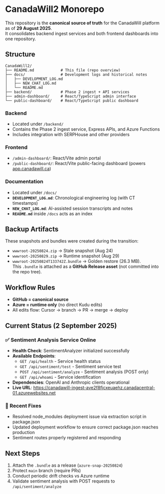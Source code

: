 # CanadaWill2 Monorepo

This repository is the **canonical source of truth** for the CanadaWill platform as of **29 August 2025**.  
It consolidates backend ingest services and both frontend dashboards into one repository.

## Structure

```
CanadaWill2/
├── README.md            # This file (repo overview)
├── docs/                # Development logs and historical notes
│   ├── DEVELOPMENT_LOG.md
│   ├── NEW_CHAT_LOG.md
│   └── README.md
├── backend/             # Phase 2 ingest + API services
├── admin-dashboard/     # React/TypeScript admin interface
└── public-dashboard/    # React/TypeScript public dashboard
```

### Backend
- Located under `/backend/`
- Contains the Phase 2 ingest service, Express APIs, and Azure Functions
- Includes integration with SERPHouse and other providers

### Frontend
- `/admin-dashboard/`: React/Vite admin portal
- `/public-dashboard/`: React/Vite public-facing dashboard (powers [app.canadawill.ca](https://app.canadawill.ca))

### Documentation
- Located under `/docs/`
- **`DEVELOPMENT_LOG.md`**: Chronological engineering log (with CT timestamps)
- **`NEW_CHAT_LOG.md`**: AI-assisted session transcripts and notes
- **`README.md`** inside `/docs` acts as an index

## Backup Artifacts

These snapshots and bundles were created during the transition:

- `wwwroot-20250824.zip` → Stale snapshot (Aug 24)  
- `wwwroot-20250829.zip` → Runtime snapshot (Aug 29)  
- `wwwroot-20250824T133742Z.bundle` → Golden restore (26.3 MB).  
  This `.bundle` is attached as a **GitHub Release asset** (not committed into the repo tree).

## Workflow Rules

- **GitHub = canonical source**  
- **Azure = runtime only** (no direct Kudu edits)  
- All edits flow: Cursor → branch → PR → merge → deploy  

## Current Status (2 September 2025)

### ✅ Sentiment Analysis Service Online
- **Health Check**: SentimentAnalyzer initialized successfully
- **Available Endpoints**:
  - `GET /api/health` - Service health status
  - `GET /api/sentiment/test` - Sentiment service test
  - `POST /api/sentiment/analyze` - Sentiment analysis (POST only)
  - `GET /api/whoami` - Service identification
- **Dependencies**: OpenAI and Anthropic clients operational
- **Live URL**: https://canadawill-ingest-ave2f8fjcxeuaehz.canadacentral-01.azurewebsites.net

### 🔧 Recent Fixes
- Resolved node_modules deployment issue via extraction script in package.json
- Updated deployment workflow to ensure correct package.json reaches production
- Sentiment routes properly registered and responding

## Next Steps

1. Attach the `.bundle` as a release (`azure-snap-20250824`)  
2. Protect `main` branch (require PRs)  
3. Conduct periodic drift checks vs Azure runtime
4. Validate sentiment analysis with POST requests to `/api/sentiment/analyze`

<!-- trigger deploy: 2025-09-08 16:51 CT -->
